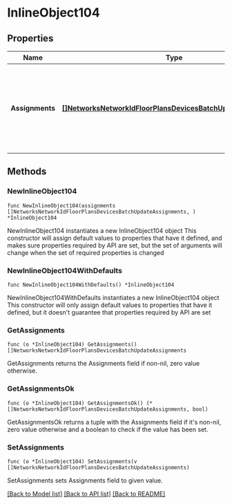# InlineObject104

## Properties

Name | Type | Description | Notes
------------ | ------------- | ------------- | -------------
**Assignments** | [**[]NetworksNetworkIdFloorPlansDevicesBatchUpdateAssignments**](NetworksNetworkIdFloorPlansDevicesBatchUpdateAssignments.md) | List of floorplan assignments to update. Up to 100 floor plan assignments can be provided in a request. | 

## Methods

### NewInlineObject104

`func NewInlineObject104(assignments []NetworksNetworkIdFloorPlansDevicesBatchUpdateAssignments, ) *InlineObject104`

NewInlineObject104 instantiates a new InlineObject104 object
This constructor will assign default values to properties that have it defined,
and makes sure properties required by API are set, but the set of arguments
will change when the set of required properties is changed

### NewInlineObject104WithDefaults

`func NewInlineObject104WithDefaults() *InlineObject104`

NewInlineObject104WithDefaults instantiates a new InlineObject104 object
This constructor will only assign default values to properties that have it defined,
but it doesn't guarantee that properties required by API are set

### GetAssignments

`func (o *InlineObject104) GetAssignments() []NetworksNetworkIdFloorPlansDevicesBatchUpdateAssignments`

GetAssignments returns the Assignments field if non-nil, zero value otherwise.

### GetAssignmentsOk

`func (o *InlineObject104) GetAssignmentsOk() (*[]NetworksNetworkIdFloorPlansDevicesBatchUpdateAssignments, bool)`

GetAssignmentsOk returns a tuple with the Assignments field if it's non-nil, zero value otherwise
and a boolean to check if the value has been set.

### SetAssignments

`func (o *InlineObject104) SetAssignments(v []NetworksNetworkIdFloorPlansDevicesBatchUpdateAssignments)`

SetAssignments sets Assignments field to given value.



[[Back to Model list]](../README.md#documentation-for-models) [[Back to API list]](../README.md#documentation-for-api-endpoints) [[Back to README]](../README.md)


